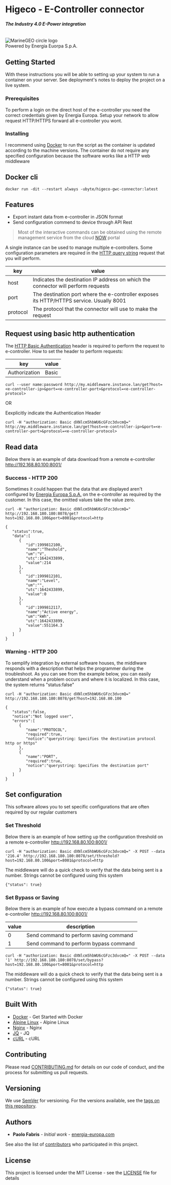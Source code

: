 # Higeco - E-Controller connector
#### _The Industry 4.0 E-Power integration_
\
![MarineGEO circle logo](https://widget.energia-europa.com/logo.jpg "MarineGEO logo")
\
Powered by Energia Euorpa S.p.A.

## Getting Started

With these instructions you will be able to setting up your system to run a container on your server. See deployment's notes to deploy the project on a live system.

### Prerequisites

To perform a login on the direct host of the e-controller you need the correct credentials given by Energia Europa.
Setup your network to allow request HTTP/HTTPS forward all e-controller you wont.

### Installing

I recommend using [Docker](https://www.docker.com/) to run the script as the container is updated according to the machine versions.
The container do not require any specified configuration because the software works like a HTTP web middleware

## Docker cli

```
docker run -dit --restart always -ubyte/higeco-gwc-connector:latest
```

## Features

- Export instant data from e-controller in JSON format
- Send configuration commend to device through API Rest

> Most of the interactive commands can be obtained using the remote management service from the cloud [NOW](https://now.energia-europa.com/) portal

A single instance can be used to manage multiple e-controllers.
Some configuration parameters are required in the [HTTP query string](https://en.wikipedia.org/wiki/Query_string) request that you will perform.

| key | value |
| ------ | ------ |
| host | Indicates the destination IP address on which the connector will perform requests |
| port | The destination port where the e-controller exposes its HTTP/HTTPS service. Usually 8001 |
| protocol | The protocol that the connector will use to make the request |

## Request using basic http authentication

The [HTTP Basic Authentication](https://en.wikipedia.org/wiki/Basic_access_authentication) header is required to perform the request to e-controller.
How to set the header to perform requests:

| key | value |
| ------ | ------ |
| Authorization | Basic <base64 username:password> |

```
curl --user name:password http://my.middleware.instance.lan/get?host=<e-controller-ip>&port=<e-controller-port>&protocol=<e-controller-protocol>
```

OR

Eexplicitly indicate the Authentication Header

```
curl -H "authorization: Basic dXNlcm5hbWU6cGFzc3dvcmQ=" http://my.middleware.instance.lan/get?host=<e-controller-ip>&port=<e-controller-port>&protocol=<e-controller-protocol>
```

## Read data

Below there is an example of data download from a remote e-controller http://192.168.80.100:8001/

### Success - HTTP 200

Sometimes it could happen that the data that are displayed aren't configured by [Energia Europa S.p.A.](https://www.energia-europa.com/en/) on the e-controller as required by the customer.
In this case, the omitted values take the value zero.

```
curl -H "authorization: Basic dXNlcm5hbWU6cGFzc3dvcmQ=" http://192.168.180.180:8078/get?host=192.168.80.100&port=8001&protocol=http
```

```
{
   "status":true,
   "data":[
      {
         "id":1999812100,
         "name":"Theshold",
         "um":"V",
         "utc":1642433899,
         "value":214
      },
      {
         "id":1999812101,
         "name":"Level",
         "um":"",
         "utc":1642433899,
         "value":0
      },
      {
         "id":1999812117,
         "name":"Active energy",
         "um":"kWh",
         "utc":1642433899,
         "value":551164.3
      }
   ]
}
```

### Warning - HTTP 200

To semplify integration by external software houses, the middlware responds with a description that helps the programmer during the troubleshoot.
As you can see from the example below, you can easily understand when a problem occurs and where it is localized.
In this case, the system returns "status:false"

```
curl -H "authorization: Basic dXNlcm5hbWU6cGFzc3dvcmQ=" http://192.168.180.180:8078/get?host=192.168.80.100
```

```
{
   "status":false,
   "notice":"Not logged user",
   "errors":[
      {
         "name":"PROTOCOL",
         "required":true,
         "notice":"querystring: Specifies the destination protocol http or https"
      },
      {
         "name":"PORT",
         "required":true,
         "notice":"querystring: Specifies the destination port"
      }
   ]
}
```

## Set configuration

This software allows you to set specific configurations that are often required by our regular customers

### Set Threshold

Below there is an example of how setting up the configuration threshold on a remote e-controller http://192.168.80.100:8001/

```
curl -H "authorization: Basic dXNlcm5hbWU6cGFzc3dvcmQ=" -X POST --data '216.4' http://192.168.180.180:8078/set/threshold?host=192.168.80.100&port=8001&protocol=http
```

The middleware will do a quick check to verify that the data being sent is a number.
Strings cannot be configured using this system

```
{"status": true}
```
### Set Bypass or Saving

Below there is an example of how execute a bypass command on a remote e-controller http://192.168.80.100:8001/

| value | description |
| ------ | ------ |
| 0 | Send command to perform saving command |
| 1 | Send command to perform bypass command |

```
curl -H "authorization: Basic dXNlcm5hbWU6cGFzc3dvcmQ=" -X POST --data '1' http://192.168.180.180:8078/set/bypass?host=192.168.80.100&port=8001&protocol=http
```

The middleware will do a quick check to verify that the data being sent is a number.
Strings cannot be configured using this system

```
{"status": true}
```

## Built With

* [Docker](https://www.docker.com/) - Get Started with Docker
* [Alpine Linux](https://alpinelinux.org/) - Alpine Linux
* [Nginx](https://www.nginx.com/) - Nginx
* [JQ](https://stedolan.github.io/jq/) - JQ
* [cURL](https://curl.se/) - cURL

## Contributing

Please read [CONTRIBUTING.md](https://github.com/energia-source/higeco-gwc-connector/blob/main/CONTRIBUTING.md) for details on our code of conduct, and the process for submitting us pull requests.

## Versioning

We use [SemVer](http://semver.org/) for versioning. For the versions available, see the [tags on this repository](https://github.com/energia-source/higeco-gwc-connector/tags). 

## Authors

* **Paolo Fabris** - *Initial work* - [energia-europa.com](https://www.energia-europa.com/)

See also the list of [contributors](https://github.com/energia-source/higeco-gwc-connector/blob/main/CONTRIBUTORS.md) who participated in this project.

## License

This project is licensed under the MIT License - see the [LICENSE](LICENSE) file for details